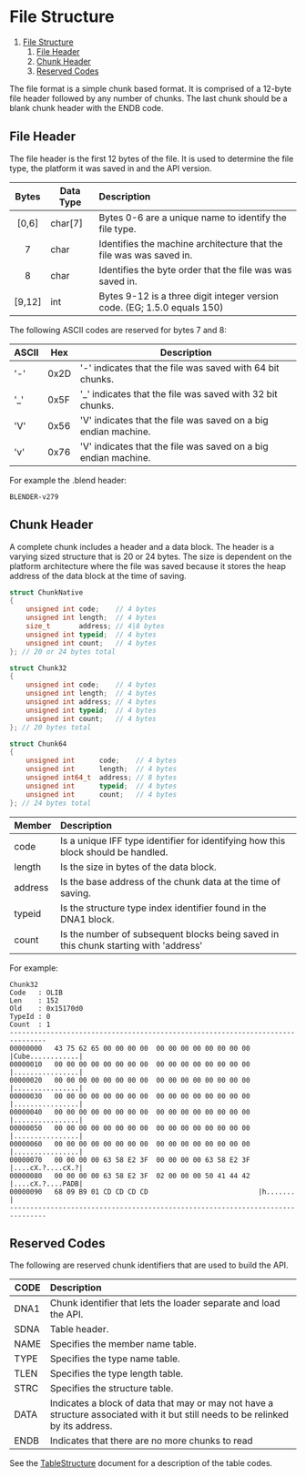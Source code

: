 # File Structure

1. [File Structure](#file-structure)
   1. [File Header](#file-header)
   2. [Chunk Header](#chunk-header)
   3. [Reserved Codes](#reserved-codes)

The file format is a simple chunk based format. It is comprised of a 12-byte file header followed by any number of chunks. The last chunk should be a blank chunk header with the ENDB code.

## File Header

The file header is the first 12 bytes of the file. It is used to determine the file type, the platform it was saved in and the API version.

| Bytes  | Data Type | Description                                                              |
| :----: | --------- | :----------------------------------------------------------------------- |
| [0,6]  | char[7]   | Bytes 0-6 are a unique name to identify the file type.                   |
|   7    | char      | Identifies the machine architecture that the file was was saved in.      |
|   8    | char      | Identifies the byte order that the file was was saved in.                |
| [9,12] | int       | Bytes 9-12 is a three digit integer version code. (EG; 1.5.0 equals 150) |

The following ASCII codes are reserved for bytes 7 and 8:

| ASCII | Hex  | Description                                                    |
| ----- | ---- | -------------------------------------------------------------- |
| '-'   | 0x2D | '-' indicates that the file was saved with 64 bit chunks.      |
| '_'   | 0x5F | '_' indicates that the file was saved with 32 bit chunks.      |
| 'V'   | 0x56 | 'V' indicates that the file was saved on a big endian machine. |
| 'v'   | 0x76 | 'V' indicates that the file was saved on a big endian machine. |

For example the .blend header:

```blend
BLENDER-v279
```

## Chunk Header

A complete chunk includes a header and a data block. The header is a varying sized structure that is 20 or 24 bytes. The size is dependent on the platform architecture where the file was saved because it stores the heap address of the data block at the time of saving.

```c++
struct ChunkNative
{
    unsigned int code;    // 4 bytes
    unsigned int length;  // 4 bytes
    size_t       address; // 4|8 bytes
    unsigned int typeid;  // 4 bytes
    unsigned int count;   // 4 bytes
}; // 20 or 24 bytes total

struct Chunk32
{
    unsigned int code;    // 4 bytes
    unsigned int length;  // 4 bytes
    unsigned int address; // 4 bytes
    unsigned int typeid;  // 4 bytes
    unsigned int count;   // 4 bytes
}; // 20 bytes total

struct Chunk64
{
    unsigned int      code;    // 4 bytes
    unsigned int      length;  // 4 bytes
    unsigned int64_t  address; // 8 bytes
    unsigned int      typeid;  // 4 bytes
    unsigned int      count;   // 4 bytes
}; // 24 bytes total
```

| Member  | Description                                                                          |
| ------- | :----------------------------------------------------------------------------------- |
| code    | Is a unique IFF type identifier for identifying how this block should be handled.    |
| length  | Is the size in bytes of the data block.                                              |
| address | Is the base address of the chunk data at the time of saving.                         |
| typeid  | Is the structure type index identifier found in the DNA1 block.                      |
| count   | Is the number of subsequent blocks being saved in this chunk starting with 'address' |

For example:

```hex
Chunk32
Code   : OLIB
Len    : 152
Old    : 0x15170d0
TypeId : 0
Count  : 1
-------------------------------------------------------------------------------
00000000   43 75 62 65 00 00 00 00  00 00 00 00 00 00 00 00  |Cube............|
00000010   00 00 00 00 00 00 00 00  00 00 00 00 00 00 00 00  |................|
00000020   00 00 00 00 00 00 00 00  00 00 00 00 00 00 00 00  |................|
00000030   00 00 00 00 00 00 00 00  00 00 00 00 00 00 00 00  |................|
00000040   00 00 00 00 00 00 00 00  00 00 00 00 00 00 00 00  |................|
00000050   00 00 00 00 00 00 00 00  00 00 00 00 00 00 00 00  |................|
00000060   00 00 00 00 00 00 00 00  00 00 00 00 00 00 00 00  |................|
00000070   00 00 00 00 63 58 E2 3F  00 00 00 00 63 58 E2 3F  |....cX.?....cX.?|
00000080   00 00 00 00 63 58 E2 3F  02 00 00 00 50 41 44 42  |....cX.?....PADB|
00000090   68 09 B9 01 CD CD CD CD                           |h.......        |
-------------------------------------------------------------------------------

```


## Reserved Codes

The following are reserved chunk identifiers that are used to build the API.  

| CODE | Description                                                                                                                      |
| ---- | :------------------------------------------------------------------------------------------------------------------------------- |
| DNA1 | Chunk identifier that lets the loader separate and load the API.                                                                 |
| SDNA | Table header.                                                                                                                    |
| NAME | Specifies the member name table.                                                                                                 |
| TYPE | Specifies the type name table.                                                                                                   |
| TLEN | Specifies the type length table.                                                                                                 |
| STRC | Specifies the structure table.                                                                                                   |
| DATA | Indicates a block of data that may or may not have a structure associated with it but still needs to be relinked by its address. |
| ENDB | Indicates that there are no more chunks to read                                                                                  |

See the [TableStructure](TableStructure.md) document for a description of the table codes.

